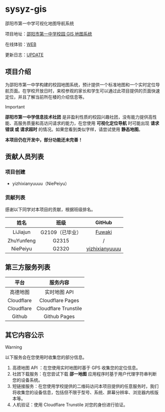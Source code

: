 # sysyz-gis
邵阳市第一中学可视化地图导航系统

项目地址：[邵阳市第一中学校园 GIS 地图系统](https://sysyz-itcom.github.io/WindLin/projects/school/sysyz-gis.html)

在线体验：[WEB](https://sourl.cn/PB3VVL)

更新日志：[UPDATE](UPDATE.md)

## 项目介绍
为邵阳市第一中学构建的校园地图系统，预计提供一个标准地图和一个实时定位导航页面。在学校开放日时，来校参观的家长和学生可以通过此项目提供的页面快速定位，并且了解当前所在楼的介绍信息等。

> [!IMPORTANT]
> **邵阳市第一中学信息技术社团** 是非盈利性质的校园兴趣社团，没有能力提供高性能、高服务质量和高访问请求的能力，在您使用 **可视化定位导航** 时可能出现 **请求错误 或 请求超时** 的情况。如果您看到类似字样，请尝试使用 **静态地图**。
>
> **本项目仍在开发中，部分功能还未完善！**

## 贡献人员列表
### 项目创建
- yizhixianyuuuu（NiePeiyu）
### 贡献列表
感谢以下同学对本项目的贡献，根据班级排名。

|姓名|班级|GitHub|
|:---:|:---:|:---:|
|LiJiajun|G2109（已毕业）|[Fuwaki](https://github.com/Fuwaki)|
|ZhuYunfeng|G2315|/|
|NiePeiyu|G2320|[yizhixianyuuuu](https://github.com/yizhixianyuuuu)|

## 第三方服务列表
|平台|服务内容|
|:---:|:---:|
|高德地图|实时地图 API|
|Cloudflare|Cloudflare Pages|
|Cloudflare|Cloudflare Trunstile|
|Github|Github Pages|

## 其它内容公示
> [!WARNING]
> 以下服务会在您使用时收集您的部分信息。
> 1. 高德地图 API ：在您使用实时地图时基于 GPS 收集您的定位信息。
> 2. 社团下载服务：在您尝试下载 **邵一地图** 应用程序时基于用户代理字符串判断您的设备系统。
> 3. 短链接服务：在您使用学校提供的二维码访问本项目提供的任意服务时，我们将收集您的设备信息，包括但不限于型号、系统、屏幕分辨率、浏览器内核版本等。
> 4. 人机验证：使用 Cloudflare Trunstile 对您的身份进行验证。
